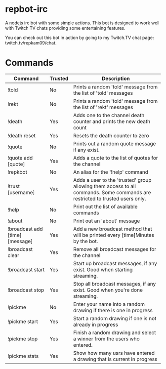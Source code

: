 # repbot-irc
A nodejs irc bot with some simple actions. This bot is designed to work well with Twitch TV chats providing some entertaining features.

You can check out this bot in action by going to my Twitch.TV chat page: twitch.tv/repkam09/chat.

# Commands
Command | Trusted | Description
------------- | ------------- | -------------
!told | No | Prints a random 'told' message from the list of 'told' messages
!rekt | No | Prints a random 'told' message from the list of 'rekt' messages
!death | Yes | Adds one to the channel death counter and prints the new death count
!death reset | Yes | Resets the death counter to zero
!quote | No | Prints out a random quote message if any exist.
!quote add [quote] | Yes | Adds a quote to the list of quotes for the channel
!repkbot | No | An alias for the '!help' command
!trust [username] | Yes | Adds a user to the 'trusted' group allowing them access to all commands. Some commands are restricted to trusted users only.
!help | No | Print out the list of available commands
!about | No | Print out an 'about' message
!broadcast add [time] [message] | Yes | Add a new broadcast method that will be printed every [time]Minutes by the bot.
!broadcast clear | Yes | Remove all broadcast messages for the channel
!broadcast start | Yes | Start up broadcast messages, if any exist. Good when starting streaming.
!broadcast stop | Yes | Stop all broadcast messages, if any exist. Good when you're done streaming.
!pickme | No | Enter your name into a random drawing if there is one in progress
!pickme start | Yes | Start a random drawing if one is not already in progress
!pickme stop | Yes | Finish a random drawing and select a winner from the users who entered.
!pickme stats | Yes | Show how many usrs have entered a drawing that is current in progress
